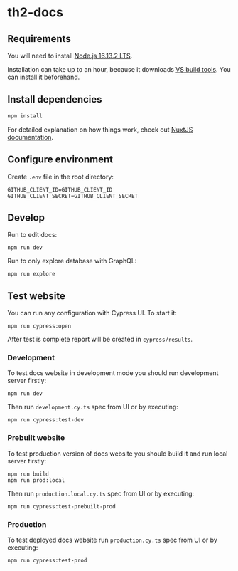 # th2-docs

## Requirements

You will need to install [Node.js 16.13.2 LTS](https://nodejs.org/en/).

Installation can take up to an hour, because it downloads [VS build tools](https://visualstudio.microsoft.com/downloads/?q=build+tools).
You can install it beforehand.

## Install dependencies

```bash
npm install
```

For detailed explanation on how things work, check out [NuxtJS documentation](https://nuxtjs.org/docs/).

## Configure environment

Create `.env` file in the root directory:

```dotenv
GITHUB_CLIENT_ID=GITHUB_CLIENT_ID
GITHUB_CLIENT_SECRET=GITHUB_CLIENT_SECRET
```

## Develop

Run to edit docs:

```shell
npm run dev
```

Run to only explore database with GraphQL:

```shell
npm run explore
```

## Test website

You can run any configuration with Cypress UI. To start it:

```shell
npm run cypress:open
```

After test is complete report will be created in `cypress/results`.

### Development

To test docs website in development mode you should run development server firstly:

```shell
npm run dev
```

Then run `development.cy.ts` spec from UI or by executing:

```shell
npm run cypress:test-dev
```

### Prebuilt website

To test production version of docs website you should build it and run local server firstly:

```shell
npm run build
npm run prod:local
```

Then run `production.local.cy.ts` spec from UI or by executing:

```shell
npm run cypress:test-prebuilt-prod
```

### Production

To test deployed docs website run `production.cy.ts` spec from UI or by executing:

```shell
npm run cypress:test-prod
```

